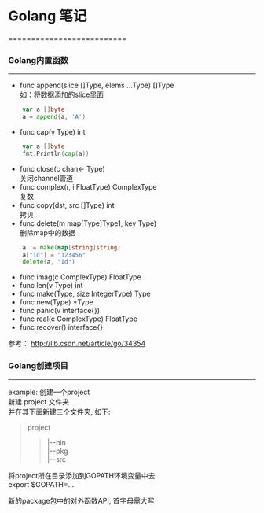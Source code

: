 # Golang 笔记
==========================

### Golang内置函数
-----------------
* func append(slice []Type, elems ...Type) []Type<br>
	如：将数据添加的slice里面
```go
	var a []byte
	a = append(a, 'A')
```
* func cap(v Type) int
```go
	var a []byte
	fmt.Println(cap(a))
```
* func close(c chan<- Type)
	<br>关闭channel管道
* func complex(r, i FloatType) ComplexType
	<br>复数
* func copy(dst, src []Type) int
	<br>拷贝	
* func delete(m map[Type]Type1, key Type)
	<br>删除map中的数据
```go
	a := make(map[string]string)
	a["Id"] = "123456"
	delete(a, "Id")
```
* func imag(c ComplexType) FloatType
* func len(v Type) int
* func make(Type, size IntegerType) Type
* func new(Type) *Type
* func panic(v interface{})
* func real(c ComplexType) FloatType
* func recover() interface{}

参考： http://lib.csdn.net/article/go/34354

### Golang创建项目
----------------
example: 创建一个project<br>
新建 project 文件夹<br>
并在其下面新建三个文件夹, 如下: <br>
> project
>> |--bin <br>
>> |--pkg <br>
>> |--src <br>

将project所在目录添加到GOPATH环境变量中去<br>
	export $GOPATH=....

新的package包中的对外函数API, 首字母需大写<br>
